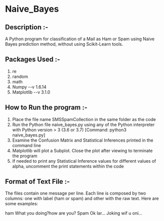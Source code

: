 # Naive_Bayes

Description :-
------------
A Python program for classification of a Mail as Ham or Spam using Naive Bayes prediction method, without using Scikit-Learn tools.

Packages Used :-
--------------
1. re
2. random
3. math
4. Numpy --v 1.6.14
5. Matplotlib --v 3.1.0

How to Run the program :-
----------------------
1. Place the file name SMSSpamCollection in the same folder as the code
2. Run the Python file naive_bayes.py using any of the Python interpreter with Python version > 3 (3.6 or 3.7) [Command: python3 naive_bayes.py]
3. Examine the Confusion Matrix and Statistical Inferences printed in the command line
4. Matplotlib will plot a Subplot. Close the plot after viewing to terminate the program
5. If needed to print any Statistical Inference values for different values of alpha, uncomment the print statements within the code

Format of Text File :-
-------------------
The files contain one message per line. Each line is composed by two columns: one with label (ham or spam) and other with the raw text. Here are some examples:

ham   What you doing?how are you?
Spam   Ok lar... Joking wif u oni...
